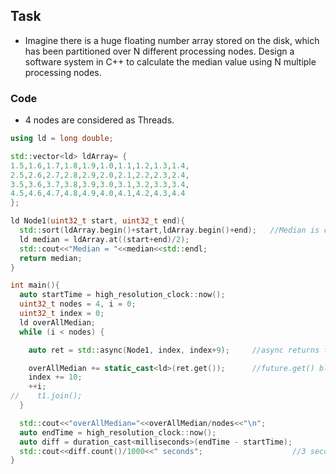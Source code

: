 ## Task
- Imagine there is a huge floating number array stored on the disk, which has been partitioned over N different processing nodes. Design a software system in C++ to calculate the median value using N multiple processing nodes.

### Code
- 4 nodes are considered as Threads.

```c++
using ld = long double;

std::vector<ld> ldArray= {
1.5,1.6,1.7,1.8,1.9,1.0,1.1,1.2,1.3,1.4,
2.5,2.6,2.7,2.8,2.9,2.0,2.1,2.2,2.3,2.4,
3.5,3.6,3.7,3.8,3.9,3.0,3.1,3.2,3.3,3.4,
4.5,4.6,4.7,4.8,4.9,4.0,4.1,4.2,4.3,4.4
};

ld Node1(uint32_t start, uint32_t end){
  std::sort(ldArray.begin()+start,ldArray.begin()+end);   //Median is calculated over sorted array
  ld median = ldArray.at((start+end)/2);
  std::cout<<"Median = "<<median<<std::endl;
  return median;
}

int main(){                             
  auto startTime = high_resolution_clock::now();
  uint32_t nodes = 4, i = 0;
  uint32_t index = 0;
  ld overAllMedian;
  while (i < nodes) {

    auto ret = std::async(Node1, index, index+9);     //async returns future

    overAllMedian += static_cast<ld>(ret.get());      //future.get() blocks until thread executes
    index += 10;
    ++i;
//    t1.join();
  }

  std::cout<<"overAllMedian="<<overAllMedian/nodes<<"\n";
  auto endTime = high_resolution_clock::now();
  auto diff = duration_cast<milliseconds>(endTime - startTime);
  std::cout<<diff.count()/1000<<" seconds";                    //3 seconds
}
```
